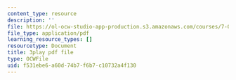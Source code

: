 ```yaml
---
content_type: resource
description: ''
file: https://ol-ocw-studio-app-production.s3.amazonaws.com/courses/7-016-introductory-biology-fall-2018/f531ebe6a60d74b7f6b7c10732a4f130_QTdJiG7mV40.pdf
file_type: application/pdf
learning_resource_types: []
resourcetype: Document
title: 3play pdf file
type: OCWFile
uid: f531ebe6-a60d-74b7-f6b7-c10732a4f130
---
```

